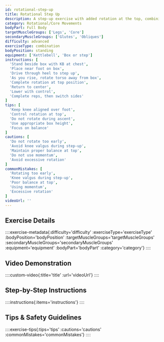 ```yaml
---
id: rotational-step-up
title: Rotational Step Up
description: A step-up exercise with added rotation at the top, combining lower body strength with rotational power to develop functional movement patterns and improve athletic performance.
category: Rotational/Core Movements
bodyPart: Full Body
targetMuscleGroups: ['Legs', 'Core']
secondaryMuscleGroups: ['Glutes', 'Obliques']
difficulty: advanced
exerciseType: combination
bodyPosition: standing
equipment: ['Kettlebell', 'Box or step']
instructions: [
  'Stand beside box with KB at chest',
  'Place near foot on box',
  'Drive through heel to step up',
  'As you rise, rotate torso away from box',
  'Complete rotation at top position',
  'Return to center',
  'Lower with control',
  'Complete reps, then switch sides'
]
tips: [
  'Keep knee aligned over foot',
  'Control rotation at top',
  'Do not rotate during ascent',
  'Use appropriate box height',
  'Focus on balance'
]
cautions: [
  'Do not rotate too early',
  'Avoid knee valgus during step-up',
  'Maintain proper balance at top',
  'Do not use momentum',
  'Avoid excessive rotation'
]
commonMistakes: [
  'Rotating too early',
  'Knee valgus during step-up',
  'Poor balance at top',
  'Using momentum',
  'Excessive rotation'
]
videoUrl: ''
---
```


## Exercise Details

::::exercise-metadata{:difficulty='difficulty' :exerciseType='exerciseType' :bodyPosition='bodyPosition' :targetMuscleGroups='targetMuscleGroups' :secondaryMuscleGroups='secondaryMuscleGroups' :equipment='equipment' :bodyPart='bodyPart' :category='category'}
::::

## Video Demonstration

::::custom-video{:title='title' :url='videoUrl'}
::::

## Step-by-Step Instructions

::::instructions{:items='instructions'}
::::

## Tips & Safety Guidelines

::::exercise-tips{:tips='tips' :cautions='cautions' :commonMistakes='commonMistakes'}
::::

